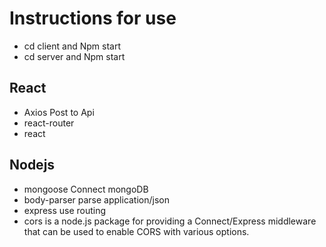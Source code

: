 # Instructions for use
- cd client and Npm start
- cd server and Npm start

## React
- Axios Post to Api
- react-router
- react

## Nodejs
- mongoose Connect mongoDB
- body-parser parse application/json
- express use routing
- cors is a node.js package for providing a Connect/Express middleware that can be used to enable CORS with various options.

